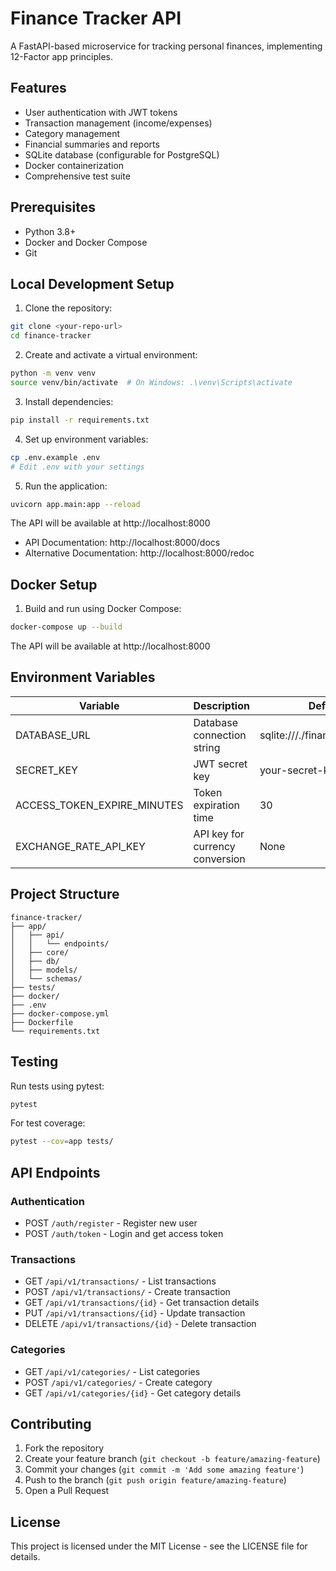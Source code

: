 # Finance Tracker API

A FastAPI-based microservice for tracking personal finances, implementing 12-Factor app principles.

## Features

- User authentication with JWT tokens
- Transaction management (income/expenses)
- Category management
- Financial summaries and reports
- SQLite database (configurable for PostgreSQL)
- Docker containerization
- Comprehensive test suite

## Prerequisites

- Python 3.8+
- Docker and Docker Compose
- Git

## Local Development Setup

1. Clone the repository:
```bash
git clone <your-repo-url>
cd finance-tracker
```

2. Create and activate a virtual environment:
```bash
python -m venv venv
source venv/bin/activate  # On Windows: .\venv\Scripts\activate
```

3. Install dependencies:
```bash
pip install -r requirements.txt
```

4. Set up environment variables:
```bash
cp .env.example .env
# Edit .env with your settings
```

5. Run the application:
```bash
uvicorn app.main:app --reload
```

The API will be available at http://localhost:8000
- API Documentation: http://localhost:8000/docs
- Alternative Documentation: http://localhost:8000/redoc

## Docker Setup

1. Build and run using Docker Compose:
```bash
docker-compose up --build
```

The API will be available at http://localhost:8000

## Environment Variables

| Variable | Description | Default |
|----------|-------------|---------|
| DATABASE_URL | Database connection string | sqlite:///./finance_tracker.db |
| SECRET_KEY | JWT secret key | your-secret-key-here |
| ACCESS_TOKEN_EXPIRE_MINUTES | Token expiration time | 30 |
| EXCHANGE_RATE_API_KEY | API key for currency conversion | None |

## Project Structure

```
finance-tracker/
├── app/
│   ├── api/
│   │   └── endpoints/
│   ├── core/
│   ├── db/
│   ├── models/
│   └── schemas/
├── tests/
├── docker/
├── .env
├── docker-compose.yml
├── Dockerfile
└── requirements.txt
```

## Testing

Run tests using pytest:
```bash
pytest
```

For test coverage:
```bash
pytest --cov=app tests/
```

## API Endpoints

### Authentication
- POST `/auth/register` - Register new user
- POST `/auth/token` - Login and get access token

### Transactions
- GET `/api/v1/transactions/` - List transactions
- POST `/api/v1/transactions/` - Create transaction
- GET `/api/v1/transactions/{id}` - Get transaction details
- PUT `/api/v1/transactions/{id}` - Update transaction
- DELETE `/api/v1/transactions/{id}` - Delete transaction

### Categories
- GET `/api/v1/categories/` - List categories
- POST `/api/v1/categories/` - Create category
- GET `/api/v1/categories/{id}` - Get category details

## Contributing

1. Fork the repository
2. Create your feature branch (`git checkout -b feature/amazing-feature`)
3. Commit your changes (`git commit -m 'Add some amazing feature'`)
4. Push to the branch (`git push origin feature/amazing-feature`)
5. Open a Pull Request

## License

This project is licensed under the MIT License - see the LICENSE file for details. 